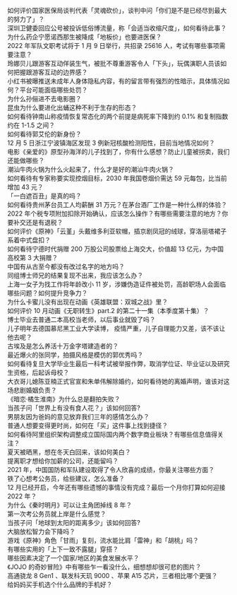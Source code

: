 如何评价国家医保局谈判代表「灵魂砍价」，谈判中问「你们是不是已经尽到最大的努力了」？  
深圳卫健委回应公号被投诉低俗博流量，称「会适当收缩尺度」，如何看待此事？  
为什么药企宁愿诺西那生被降成「地板价」也要进医保？  
2022 年军队文职考试将于 1 月 9 日举行，共招录 25616 人，考试有哪些事项需要注意？  
玲娜贝儿跟游客互动佯装生气，被批不尊重游客令人「下头」，玩偶演职人员该如何把握跟游客互动的边界感？  
小红书被曝推送未成年人身体隐私内容，有的留言带有强烈的性暗示，具体情况如何？平台可能面临哪些处罚？  
为什么孙俪进不去电影圈？  
昆虫为什么要进化出蛹这种不利于生存的形态？  
如何看待钟南山称疫情恢复常态化的两个前提是病死率下降到约 0.1% 和复制指数约在 1-1.5 之间？  
如何看待郭艾伦的新身份？  
12 月 5 日浙江宁波镇海区发现 3 例新冠核酸检测阳性，目前当地情况如何？  
电影《亲爱的》原型孙海洋的儿子找到了，你有什么感想？防止儿童被拐卖，我们还能做哪些？  
潮汕牛肉火锅为什么火起来了，什么才是好的潮汕牛肉火锅？  
如何看待有专家称要实现控烟目标，2030 年我国卷烟价需达 59 元每包，比当前增加 43 元？  
「一白遮百丑」是真的吗？  
如何看待贵州茅台员工人均薪酬 31 万元？在茅台酒厂工作是一种什么样的体验？  
2022 年个税专项附加扣除开始确认，应该怎么操作？有哪些需要注意的地方？你要补交还是有退税？  
如何评价《原神》「云堇」头戴维多利亚软帽，插京剧凤冠的绒球，穿洛丽塔裙子系着中式盘扣？  
如何看待宁德时代捐赠 200 万股公司股票给上海交大，价值超 13 亿元，为中国高校第 3 大捐赠？  
中国有从古至今都没有改过名字的地方吗？  
同组博士师兄的结果复现不出来，我应该怎么办？  
上海一女子为找工作将年龄改小 11 岁，涉嫌伪造证件被处罚，高龄职场人会面临哪些问题？如何提升竞争力？  
为什么卡蜜儿没有出现在动画《英雄联盟：双城之战》里？  
如何评价 10 月动画《无职转生》part.2 的第二十一集（本季度第十集）？  
博士毕业去普通二本高校当老师，以后事业就毁了吗？  
儿子明年去德国慕尼黑工业大学读博， 疫情严重，儿子自理能力又差，该不该让他去呢？  
古埃及是怎么养活十万金字塔建造者的？  
最近爆火的张同学，拍摄风格是模仿的郭优秀吗？  
如何看待复旦大学毕业生最后一科考试被举报作弊，取消学位证、毕业证以及研究生资格，后起诉母校？  
大衣哥儿媳陈亚楠正式官宣和朱单伟解除婚约，如何看待她的离婚声明，谁该对这场悲剧婚姻负责？  
《暗恋·橘生淮南》为什么总是翻拍失败？  
当孩子问「世界上有没有食人花？」该如何回答?  
男朋友因为爸妈的意见放弃我们三年的感情怎么办？  
普通人想要变得更时尚，如何在「买」这件事上找到捷径？  
如何看待阿里组织架构调整成立国际国内两个数字商业板块？有哪些信息值得关注？  
夏天被晒黑，想在冬天白回来，该如何美白？  
提离职才想给你加薪的公司，还能留吗？  
2021 年，中国国防和军队建设取得了令人欣喜的成绩，你最关注哪些方面？  
铁了心想考公务员，给些建议，怎么准备？  
12 月已经开启，今年还有哪些遗憾的事情没有完成？最后一个月你打算如何迎接 2022 年？  
为什么《秦时明月》可以让主角团掉线 8 年？  
第一次考公务员就上岸是什么感觉？  
当孩子问「地球到太阳的距离多少」该如何回答?  
大脑放松智力会下降吗？  
游戏《原神》角色「甘雨」复刻，流水能比肩「雷神」和「胡桃」吗？  
有哪些实用的「上下一致不露腿」穿搭？  
哪些因素决定了一个国家/地区的美食发展水平？  
《JOJO 的奇妙冒险》中有哪些乍一看没什么，细想想却很可悲的图片？  
高通骁龙 8 Gen1 、联发科天玑 9000 、苹果 A15 芯片，三者相比哪个更强？  
给妈妈买手机选个什么品牌的手机好？  
